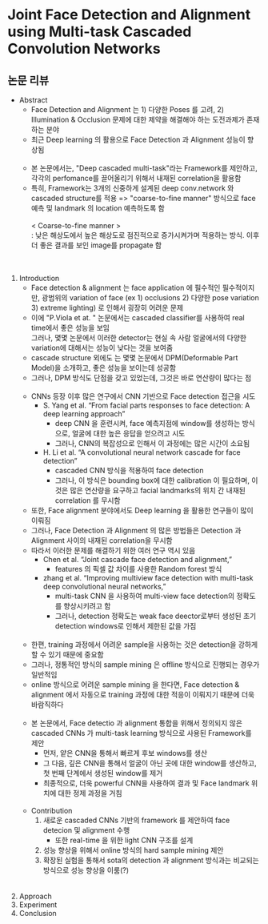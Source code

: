 # Joint Face Detection and Alignment using Multi-task Cascaded Convolution Networks
## 논문 리뷰
- Abstract
    - Face Detection and Alignment 는 1) 다양한 Poses 를 고려, 2) Illumination & Occlusion 문제에 대한 제약을 해결해야 하는 도전과제가 존재하는 분야
    - 최근 Deep learning 의 활용으로 Face Detection 과 Alignment 성능이 향상됨<br><br>
    - 본 논문에서는, "Deep cascaded multi-task"라는 Framework를 제안하고, 각각의 perfomance를 끌어올리기 위해서 내재된 correlation을 활용함
    - 특히, Framework는 3개의 신중하게 설계된 deep conv.network 와 cascaded structure를 적용 => "coarse-to-fine manner" 방식으로 face 예측 및 landmark 의 location 예측하도록 함<br><br> < Coarse-to-fine manner > <br> : 낮은 해상도에서 높은 해상도로 점진적으로 증가시켜가며 적용하는 방식. 이후 더 좋은 결과를 보인 image를 propagate 함<br><br><br>
1. Introduction
    - Face detection & alignment 는 face application 에 필수적인 필수적이지만, 광범위의 variation of face (ex 1) occlusions 2) 다양한 pose variation 3) extreme lighting) 로 인해서 굉장히 어려운 문제
    - 이에 "P.Viola et at. <Robust real-time face detection>" 논문에서는 cascaded classifier를 사용하여 real time에서 좋은 성능을 보임<br>그러나, 몇몇 논문에서 이러한 detector는 현실 속 사람 얼굴에서의 다양한 variation에 대해서는 성능이 낮다는 것을 보여줌
    - cascade structure 외에도 는 몇몇 논문에서 DPM(Deformable Part Model)을 소개하고, 좋은 성능을 보이는데 성공함
    - 그러나, DPM 방식도 단점을 갖고 있었는데, 그것은 바로 연산량이 많다는 점<br><br>
    - CNNs 등장 이후 많은 연구에서 CNN 기반으로 Face detection 접근을 시도
        - S. Yang et al. “From facial parts responses to face detection: A deep learning approach”
            - deep CNN 을 훈련시켜, face 예측지점에 window를 생성하는 방식으로, 얼굴에 대한 높은 응답을 얻으려고 시도
            - 그러나, CNN의 복잡성으로 인해서 이 과정에는 많은 시간이 소요됨
        - H. Li et al. “A convolutional neural network cascade for face detection”
            - cascaded CNN 방식을 적용하여 face detection
            - 그러나, 이 방식은 bounding box에 대한 calibration 이 필요하며, 이것은 많은 연산량을 요구하고 facial landmarks의 위치 간 내재된 correlation 를 무시함
    - 또한, Face alignment 분야에서도 Deep learning 을 활용한 연구들이 많이 이뤄짐
    - 그러나, Face Detection 과 Alignment 의 많은 방법들은 Detection 과 Alignment 사이의 내재된 correlation을 무시함
    - 따라서 이러한 문제를 해결하기 위한 여러 연구 역시 있음
        - Chen et al. “Joint cascade face detection and alignment,”
            - features 의 픽셀 값 차이를 사용한 Random forest 방식
        - zhang et al. “Improving multiview face detection with multi-task deep convolutional neural networks,”
            - multi-task CNN 을 사용하여 multi-view face detection의 정확도를 향상시키려고 함
            - 그러나, detection 정확도는 weak face deector로부터 생성된 초기 detection windows로 인해서 제한된 값을 가짐<br><br>
    - 한편, training 과정에서 어려운 sample을 사용하는 것은 detection을 강하게 할 수 있기 때문에 중요함
    - 그러나, 정통적인 방식의 sample mining 은 offline 방식으로 진행되는 경우가 일반적임
    - online 방식으로 어려운 sample mining 을 한다면, Face detection & alignment 에서 자동으로 training 과정에 대한 적응이 이뤄지기 때문에 더욱 바람직하다<br><br>
    - 본 논문에서, Face detectio 과 alignment 통합을 위해서 정의되지 않은 cascaded CNNs 가 multi-task learning 방식으로 사용된 Framework를 제안
        - 먼저, 얕은 CNN을 통해서 빠르게 후보 windows를 생산
        - 그 다음, 깊은 CNN을 통해서 얼굴이 아닌 곳에 대한 window를 생산하고, 첫 번째 단계에서 생성된 window를 제거
        - 최종적으로, 더욱 powerful CNN을 사용하여 결과 및 Face landmark 위치에 대한 정제 과정을 거침<br><br>
    - Contribution
        1. 새로운 cascaded CNNs 기반의 framework 를 제안하여 face detecion 및 alignment 수행
            - 또한 real-time 을 위한 light CNN 구조를 설계
        1.  성능 향상을 위해서 online 방식의 hard sample mining 제안
        1. 확장된 실험을 통해서 sota의 detection 과 alignment 방식과는 비교되는 방식으로 성능 향상을 이룸(?) <br><br><br>
1. Approach
1. Experiment
1. Conclusion